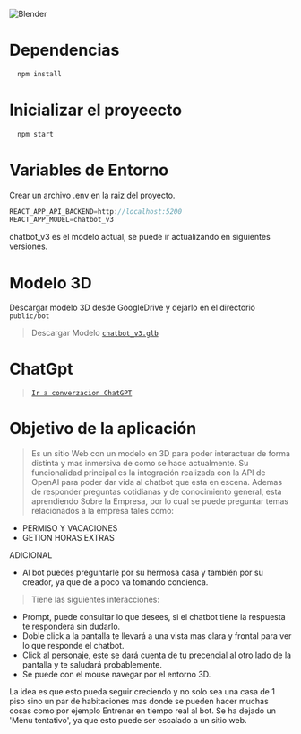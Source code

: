 ![Blender](https://drive.google.com/uc?export=download&id=1Ldgg1dNQZMZGGkH_nwSqo_L939-mNrEq)

# Dependencias
```bash
  npm install
```

# Inicializar el proyeecto
```bash
  npm start
```

# Variables de Entorno
Crear un archivo .env en la raiz del proyecto.
```jsx
REACT_APP_API_BACKEND=http://localhost:5200
REACT_APP_MODEL=chatbot_v3
```
chatbot_v3 es el modelo actual, se puede ir actualizando en siguientes versiones.

# Modelo 3D
Descargar modelo 3D desde GoogleDrive y dejarlo en el directorio `public/bot`
>  Descargar Modelo [`chatbot_v3.glb`](https://drive.google.com/file/d/1ErDGywAYWRe9bohjFCDpRhL_sTUseRRK/view?usp=drive_link)


# ChatGpt
> [`Ir a converzacion ChatGPT`](https://chat.openai.com/share/3928b612-b6a9-48f9-a195-0701faedee43)


# Objetivo de la aplicación
> Es un sitio Web con un modelo en 3D para poder interactuar de forma distinta y mas inmersiva de como se hace actualmente.
> Su funcionalidad principal es la integración realizada con la API de OpenAI para poder dar vida al chatbot que esta en escena. Ademas de responder preguntas cotidianas y de conocimiento general, esta aprendiendo Sobre la Empresa, por lo cual se puede preguntar temas relacionados a la empresa tales como:

- PERMISO Y VACACIONES
- GETION HORAS EXTRAS

ADICIONAL

- Al bot puedes preguntarle por su hermosa casa y también por su creador, ya que de a poco va tomando concienca.

> Tiene las siguientes interacciones:
- Prompt, puede consultar lo que desees, si el chatbot tiene la respuesta te respondera sin dudarlo.
- Doble click a la pantalla te llevará a una vista mas clara y frontal para ver lo que responde el chatbot.
- Click al personaje, este se dará cuenta de tu precencial al otro lado de la pantalla y te saludará probablemente.
- Se puede con el mouse navegar por el entorno 3D.

La idea es que esto pueda seguir creciendo y no solo sea una casa de 1 piso sino un par de habitaciones mas donde se pueden hacer muchas cosas como por ejemplo Entrenar en tiempo real al bot.
Se ha dejado un 'Menu tentativo', ya que esto puede ser escalado a un sitio web.

